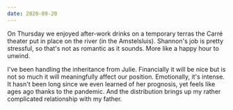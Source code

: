 ```yaml
---
date: 2020-09-20
---
```


On Thursday we enjoyed after-work drinks on a temporary terras the Carré theater put in place on the river (in the Amstelsluis). Shannon's job is pretty stressful, so that's not as romantic as it sounds. More like a happy hour to unwind.

I've been handling the inheritance from Julie. Financially it will be nice but is not so much it will meaningfully affect our position. Emotionally, it's intense. It hasn't been long since we even learned of her prognosis, yet feels like ages ago thanks to the pandemic. And the distribution brings up my rather complicated relationship with my father.
